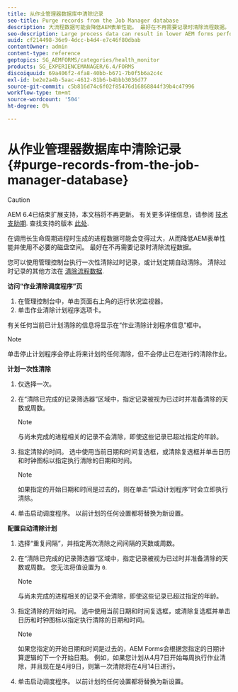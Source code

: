 ```yaml
---
title: 从作业管理器数据库中清除记录
seo-title: Purge records from the Job Manager database
description: 大流程数据可能会降低AEM表单性能。 最好在不再需要记录时清除流程数据。
seo-description: Large process data can result in lower AEM forms performance. It is good practice to purge process data when records are no longer necessary.
uuid: cf214498-36e9-4dcc-b4d4-e7c46f80dbab
contentOwner: admin
content-type: reference
geptopics: SG_AEMFORMS/categories/health_monitor
products: SG_EXPERIENCEMANAGER/6.4/FORMS
discoiquuid: 69a406f2-4fa8-40bb-b671-7b0f5b6a2c4c
exl-id: be2e2a4b-5aac-4612-81b6-b4bbb3036d77
source-git-commit: c5b816d74c6f02f85476d16868844f39b4c47996
workflow-type: tm+mt
source-wordcount: '504'
ht-degree: 0%

---
```


# 从作业管理器数据库中清除记录 {#purge-records-from-the-job-manager-database}

>[!CAUTION]
>
>AEM 6.4已结束扩展支持，本文档将不再更新。 有关更多详细信息，请参阅 [技术支助期](https://helpx.adobe.com/cn/support/programs/eol-matrix.html). 查找支持的版本 [此处](https://experienceleague.adobe.com/docs/).

在调用长生命周期进程时生成的进程数据可能会变得过大，从而降低AEM表单性能并使用不必要的磁盘空间。 最好在不再需要记录时清除流程数据。

您可以使用管理控制台执行一次性清除过时记录，或计划定期自动清除。 清除过时记录的其他方法在 [清除流程数据](/help/forms/using/admin-help/purging-process-data.md#purging-process-data).

**访问“作业清除调度程序”页**

1. 在管理控制台中，单击页面右上角的运行状况监视器。
1. 单击作业清除计划程序选项卡。

有关任何当前已计划清除的信息将显示在“作业清除计划程序信息”框中。

>[!NOTE]
>
>单击停止计划程序会停止将来计划的任何清除，但不会停止已在进行的清除作业。

**计划一次性清除**

1. 仅选择一次。
1. 在“清除已完成的记录筛选器”区域中，指定记录被视为已过时并准备清除的天数或周数。

   >[!NOTE]
   >
   >与尚未完成的进程相关的记录不会清除，即使这些记录已超过指定的年龄。

1. 指定清除的时间。 选中使用当前日期和时间复选框，或清除复选框并单击日历和时钟图标以指定执行清除的日期和时间。

   >[!NOTE]
   >
   >如果指定的开始日期和时间是过去的，则在单击“启动计划程序”时会立即执行清除。

1. 单击启动调度程序。 以前计划的任何设置都将替换为新设置。

**配置自动清除计划**

1. 选择“重复间隔”，并指定两次清除之间间隔的天数或周数。
1. 在“清除已完成的记录筛选器”区域中，指定记录被视为已过时并准备清除的天数或周数。 您无法将值设置为 `0`.

   >[!NOTE]
   >
   >与尚未完成的进程相关的记录不会清除，即使这些记录已超过指定的年龄。

1. 指定清除的开始时间。 选中使用当前日期和时间复选框，或清除复选框并单击日历和时钟图标以指定执行清除的日期和时间。

   >[!NOTE]
   >
   >如果您指定的开始日期和时间是过去的，AEM Forms会根据您指定的日期计算逻辑的下一个开始日期。 例如，如果您计划从4月7日开始每周执行作业清除，并且现在是4月9日，则第一次清除将在4月14日进行。

1. 单击启动调度程序。 以前计划的任何设置都将替换为新设置。
